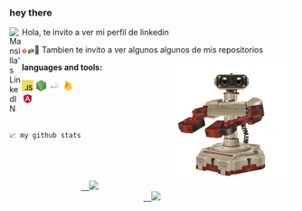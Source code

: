 ### hey there 

<a href="https://www.linkedin.com/in/jeamv-illatoro/">
  <img align="left" alt="Mansilla's LinkedIN" width="22px" src="https://raw.githubusercontent.com/peterthehan/peterthehan/master/assets/linkedin.svg" />
<a/>

Hola, te invito a ver mi perfil de linkedin

<a href="https://github.com/jmansilla-2014056?tab=repositories/">
  <img align="left" alt="Mansilla's LinkedIN" width="22px" src="https://raw.githubusercontent.com/github/explore/80688e429a7d4ef2fca1e82350fe8e3517d3494d/topics/git/git.png" />
<a/>

💬 Tambien te invito a ver algunos algunos de mis repositorios

  <img align="right" alt="GIF" src="https://github.com/jmansilla-2014056/jmansilla-2014056/blob/master/code.gif?raw=true" >


**languages and tools:**  

<code><img height="20" src="https://raw.githubusercontent.com/github/explore/80688e429a7d4ef2fca1e82350fe8e3517d3494d/topics/javascript/javascript.png"></code>
<code><img height="20" src="https://raw.githubusercontent.com/github/explore/80688e429a7d4ef2fca1e82350fe8e3517d3494d/topics/nodejs/nodejs.png"></code>
<code><img height="20" src="https://raw.githubusercontent.com/github/explore/80688e429a7d4ef2fca1e82350fe8e3517d3494d/topics/mysql/mysql.png"></code>
<code><img height="20" src="https://raw.githubusercontent.com/github/explore/80688e429a7d4ef2fca1e82350fe8e3517d3494d/topics/firebase/firebase.png">
<code><img height="20" src="https://raw.githubusercontent.com/github/explore/80688e429a7d4ef2fca1e82350fe8e3517d3494d/topics/angular/angular.png">
</code>

📈 my github stats

<p align="center">
<a href="https://github.com/jmansilla-2014056">
  <img height="180em" src="https://github-readme-stats-eight-theta.vercel.app/api?username=jmansilla-2014056&show_icons=true&theme=algolia&include_all_commits=true&count_private=true"/>
  <img height="180em" src="https://github-readme-stats-eight-theta.vercel.app/api/top-langs/?username=jmansilla-2014056&layout=compact&langs_count=8&theme=algolia"/>
</a>
</p>
